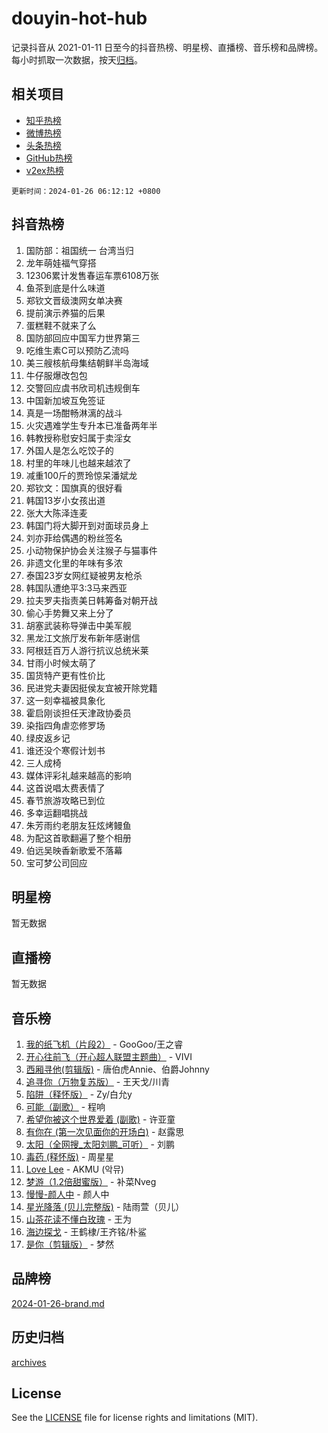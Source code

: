 # douyin-hot-hub

记录抖音从 2021-01-11 日至今的抖音热榜、明星榜、直播榜、音乐榜和品牌榜。每小时抓取一次数据，按天[归档](archives)。

## 相关项目

- [知乎热榜](https://github.com/lonnyzhang423/zhihu-hot-hub)
- [微博热榜](https://github.com/lonnyzhang423/weibo-hot-hub)
- [头条热榜](https://github.com/lonnyzhang423/toutiao-hot-hub)
- [GitHub热榜](https://github.com/lonnyzhang423/github-hot-hub)
- [v2ex热榜](https://github.com/lonnyzhang423/v2ex-hot-hub)


`更新时间：2024-01-26 06:12:12 +0800`

## 抖音热榜

1. 国防部：祖国统一 台湾当归
1. 龙年萌娃福气穿搭
1. 12306累计发售春运车票6108万张
1. 鱼茶到底是什么味道
1. 郑钦文晋级澳网女单决赛
1. 提前演示养猫的后果
1. 蛋糕鞋不就来了么
1. 国防部回应中国军力世界第三
1. 吃维生素C可以预防乙流吗
1. 美三艘核航母集结朝鲜半岛海域
1. 牛仔服爆改包包
1. 交警回应虞书欣司机违规倒车
1. 中国新加坡互免签证
1. 真是一场酣畅淋漓的战斗
1. 火灾遇难学生专升本已准备两年半
1. 韩教授称慰安妇属于卖淫女
1. 外国人是怎么吃饺子的
1. 村里的年味儿也越来越浓了
1. 减重100斤的贾玲惊呆潘斌龙
1. 郑钦文：国旗真的很好看
1. 韩国13岁小女孩出道
1. 张大大陈泽连麦
1. 韩国门将大脚开到对面球员身上
1. 刘亦菲给偶遇的粉丝签名
1. 小动物保护协会关注猴子与猫事件
1. 非遗文化里的年味有多浓
1. 泰国23岁女网红疑被男友枪杀
1. 韩国队遭绝平3:3马来西亚
1. 拉夫罗夫指责美日韩筹备对朝开战
1. 偷心手势舞又来上分了
1. 胡塞武装称导弹击中美军舰
1. 黑龙江文旅厅发布新年感谢信
1. 阿根廷百万人游行抗议总统米莱
1. 甘雨小时候太萌了
1. 国货特产更有性价比
1. 民进党夫妻因挺侯友宜被开除党籍
1. 这一刻幸福被具象化
1. 霍启刚谈担任天津政协委员
1. 染指四角虐恋修罗场
1. 绿皮返乡记
1. 谁还没个寒假计划书
1. 三人成椅
1. 媒体评彩礼越来越高的影响
1. 这首说唱太费表情了
1. 春节旅游攻略已到位
1. 多幸运翻唱挑战
1. 朱芳雨约老朋友狂炫烤鳗鱼
1. 为配这首歌翻遍了整个相册
1. 伯远吴映香新歌爱不落幕
1. 宝可梦公司回应

## 明星榜

暂无数据

## 直播榜

暂无数据

## 音乐榜

1. [我的纸飞机（片段2）](https://sf86-cdn-tos.douyinstatic.com/obj/tos-cn-ve-2774/oM2ZrKcg2CD5AeRB2gkeXOFB1IxAGJdZPazYHf) - GooGoo/王之睿
1. [开心往前飞（开心超人联盟主题曲）](https://sf86-cdn-tos.douyinstatic.com/obj/tos-cn-ve-2774/9d8fb7c82cf1421fb93a9fe925275e0a) - VIVI
1. [西厢寻他(剪辑版)](https://sf3-cdn-tos.douyinstatic.com/obj/tos-cn-ve-2774/oUsAVfAQKlRNxEv5qxvIB8o5qmIWUcXbzJKJhw) - 唐伯虎Annie、伯爵Johnny
1. [追寻你（万物复苏版）](https://sf3-cdn-tos.douyinstatic.com/obj/tos-cn-ve-2774/oYeAZJsbjIDit9APmBg8u6uDUQnHmoCf3gbo74) - 王天戈/川青
1. [陷阱（释怀版）](https://sf3-cdn-tos.douyinstatic.com/obj/tos-cn-ve-2774/oE8C21LeZrzKLDFfQYgMzx4GAIHageG5IzayY7) - Zy/白允y
1. [可能（副歌）](https://sf3-cdn-tos.douyinstatic.com/obj/tos-cn-ve-2774/cde1731888894259b333569393c2fb51) - 程响
1. [希望你被这个世界爱着 (副歌)](https://sf86-cdn-tos.douyinstatic.com/obj/tos-cn-ve-2774/oUHCmWQfZlE3QQBKBeD8rCFLpJzPgCpImhsxMt) - 许亚童
1. [有你在 (第一次见面你的开场白)](https://sf86-cdn-tos.douyinstatic.com/obj/tos-cn-ve-2774/oAthrQ3ClJBfI57uBoFEgNDYtNCZ0TSYQQfxQ0) - 赵露思
1. [太阳（全网搜_太阳刘鹏_可听）](https://sf86-cdn-tos.douyinstatic.com/obj/tos-cn-ve-2774/ogWbyIQnlBFImVbeDocRdCIYtBHlbJXgfZMvgz) - 刘鹏
1. [毒药 (释怀版)](https://sf86-cdn-tos.douyinstatic.com/obj/tos-cn-ve-2774/oYILMEAzspdZBIzy4frJNB8ZHPHWAhiwowd4Ad) - 周星星
1. [Love Lee](https://sf86-cdn-tos.douyinstatic.com/obj/tos-cn-ve-2774/o05GbkJGbCBTdDnMtB0fwOYgkeZp23vrWQDQBS) - AKMU (악뮤)
1. [梦游（1.2倍甜蜜版）](https://sf86-cdn-tos.douyinstatic.com/obj/tos-cn-ve-2774/o4gyAUm8hwufoEABmwVIiQtHsFuGzAEEWtNMzo) - 补菜Nveg
1. [慢慢-颜人中](https://sf86-cdn-tos.douyinstatic.com/obj/tos-cn-ve-2774/ocjHNfBXdBxQNC8ZGAeoLMFTUgtBg8bkExunDC) - 颜人中
1. [星光降落 (贝儿完整版)](https://sf6-cdn-tos.douyinstatic.com/obj/tos-cn-ve-2774/okwB9hAwyAtsFFkFBzAX1hOOfQuIoMNs0W2Mwr) - 陆雨萱（贝儿）
1. [山茶花读不懂白玫瑰](https://sf86-cdn-tos.douyinstatic.com/obj/tos-cn-ve-2774/osfn8B7DktrRHEPJgPCfDbw7QDQEkwC16BxZg9) - 王为
1. [海边探戈](https://sf86-cdn-tos.douyinstatic.com/obj/tos-cn-ve-2774/os9gE0VQCGqt6VQkZDyBBYvfSDY0QFe3vVmubn) - 王鹤棣/王齐铭/朴鲨
1. [是你（剪辑版）](https://sf3-cdn-tos.douyinstatic.com/obj/tos-cn-ve-2774/46019dae783c4c969944217fe1cfafc4) - 梦然

## 品牌榜

[2024-01-26-brand.md](archives/2024-01-26-brand.md)

## 历史归档

[archives](archives)

## License

See the [LICENSE](LICENSE) file for license rights and limitations (MIT).
